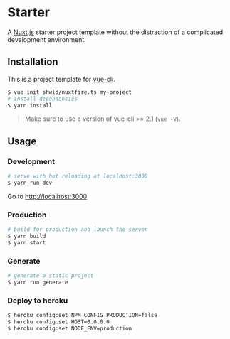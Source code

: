 # Starter

A [Nuxt.js](https://github.com/nuxt/nuxt.js) starter project template without the distraction of a complicated development environment.

## Installation

This is a project template for [vue-cli](https://github.com/vuejs/vue-cli).

``` bash
$ vue init shwld/nuxtfire.ts my-project
# install dependencies
$ yarn install
```

> Make sure to use a version of vue-cli >= 2.1 (`vue -V`).

## Usage

### Development

``` bash
# serve with hot reloading at localhost:3000
$ yarn run dev
```

Go to [http://localhost:3000](http://localhost:3000)

### Production

``` bash
# build for production and launch the server
$ yarn build
$ yarn start
```

### Generate

``` bash
# generate a static project
$ yarn run generate
```

### Deploy to heroku

```bash
$ heroku config:set NPM_CONFIG_PRODUCTION=false
$ heroku config:set HOST=0.0.0.0
$ heroku config:set NODE_ENV=production
```
